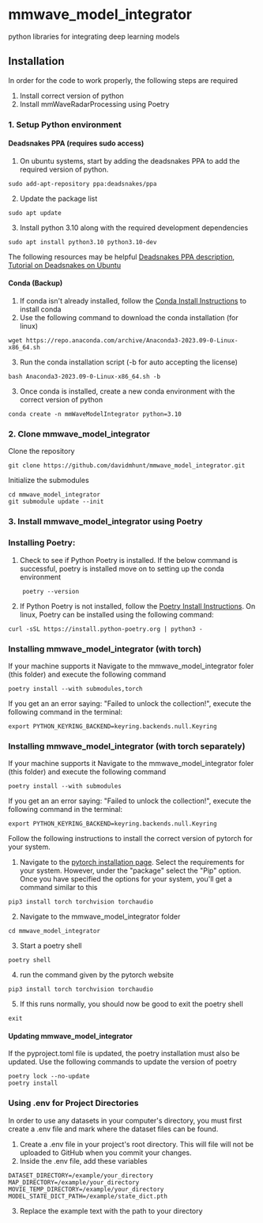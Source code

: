 # mmwave_model_integrator
python libraries for integrating deep learning models

## Installation
In order for the code to work properly, the following steps are required
1. Install correct version of python
2. Install mmWaveRadarProcessing using Poetry

### 1. Setup Python environment

#### Deadsnakes PPA (requires sudo access)
1. On ubuntu systems, start by adding the deadsnakes PPA to add the required version of python.
```
sudo add-apt-repository ppa:deadsnakes/ppa
```

2. Update the package list
```
sudo apt update
```

3. Install python 3.10 along with the required development dependencies
```
sudo apt install python3.10 python3.10-dev
```

The following resources may be helpful [Deadsnakes PPA description](https://launchpad.net/~deadsnakes/+archive/ubuntu/ppa), [Tutorial on Deadsnakes on Ubuntu](https://preocts.github.io/python/20221230-deadsnakes/)

#### Conda (Backup)
1. If conda isn't already installed, follow the [Conda Install Instructions](https://conda.io/projects/conda/en/stable/user-guide/install/index.html) to install conda
2. Use the following command to download the conda installation (for linux)
```
wget https://repo.anaconda.com/archive/Anaconda3-2023.09-0-Linux-x86_64.sh
```
3. Run the conda installation script (-b for auto accepting the license)
```
bash Anaconda3-2023.09-0-Linux-x86_64.sh -b
```
3. Once conda is installed, create a new conda environment with the correct version of python
```
conda create -n mmWaveModelIntegrator python=3.10
```

### 2. Clone mmwave_model_integrator

Clone the repository
```
git clone https://github.com/davidmhunt/mmwave_model_integrator.git
```

Initialize the submodules
```
cd mmwave_model_integrator
git submodule update --init
```
### 3. Install mmwave_model_integrator using Poetry

### Installing Poetry:
 
1. Check to see if Python Poetry is installed. If the below command is successful, poetry is installed move on to setting up the conda environment

```
    poetry --version
```
2. If Python Poetry is not installed, follow the [Poetry Install Instructions](https://python-poetry.org/docs/#installing-with-the-official-installer). On linux, Poetry can be installed using the following command:
```
curl -sSL https://install.python-poetry.org | python3 -
```

### Installing mmwave_model_integrator (with torch)
If your machine supports it Navigate to the mmwave_model_integrator foler (this folder) and execute the following command

```
poetry install --with submodules,torch
```

If you get an an error saying: "Failed to unlock the collection!", execute the following command in the terminal:
```
export PYTHON_KEYRING_BACKEND=keyring.backends.null.Keyring
```

### Installing mmwave_model_integrator (with torch separately)
If your machine supports it Navigate to the mmwave_model_integrator foler (this folder) and execute the following command

```
poetry install --with submodules
```

If you get an an error saying: "Failed to unlock the collection!", execute the following command in the terminal:
```
export PYTHON_KEYRING_BACKEND=keyring.backends.null.Keyring
```

Follow the following instructions to install the correct version of pytorch for your system.

1. Navigate to the [pytorch installation page](https://pytorch.org/get-started/locally/). Select the requirements for your system. However, under the "package" select the "Pip" option. Once you have specified the options for your system, you'll get a command similar to this
```
pip3 install torch torchvision torchaudio
```
2. Navigate to the mmwave_model_integrator folder
```
cd mmwave_model_integrator
```
3. Start a poetry shell
```
poetry shell
```
4. run the command given by the pytorch website
```
pip3 install torch torchvision torchaudio
```
5. If this runs normally, you should now be good to exit the poetry shell
```
exit
```

#### Updating mmwave_model_integrator
If the pyproject.toml file is updated, the poetry installation must also be updated. Use the following commands to update the version of poetry
```
poetry lock --no-update
poetry install
```

### Using .env for Project Directories

In order to use any datasets in your computer's directory, you must first create a .env file and mark where the dataset files can be found.

1. Create a .env file in your project's root directory. This will file will not be uploaded to GitHub when you commit your changes.
2. Inside the .env file, add these variables
```
DATASET_DIRECTORY=/example/your_directory
MAP_DIRECTORY=/example/your_directory
MOVIE_TEMP_DIRECTORY=/example/your_directory
MODEL_STATE_DICT_PATH=/example/state_dict.pth
```
3. Replace the example text with the path to your directory